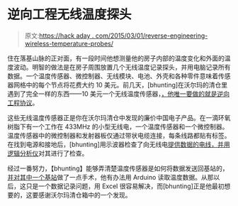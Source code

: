 # 逆向工程无线温度探头

> 原文:[https://hack aday . com/2015/03/01/reverse-engineering-wireless-temperature-probes/](https://hackaday.com/2015/03/01/reverse-engineering-wireless-temperature-probes/)

住在落基山脉的正对面，有一段时间他想测量他的房子内部的温度变化和外面的温度波动。明智的做法是在房子周围放置几个无线温度记录探头，并用电脑记录所有数据。一个温度传感器、微控制器、无线模块、电池、外壳和各种零件意味着传感器网格中的每个节点将花费大约 10 美元。前几天，[bhunting]在沃尔玛的清仓里遇到了完全一样的东西——10 美元一个无线温度传感器，[，他唯一要做的就是逆向工程协议](http://www.techspin.info/archives/985)。

这些无线温度传感器正是你在沃尔玛清仓中发现的廉价中国电子产品。在一滴环氧树脂下有一个工作在 433MHz 的小型无线电，一个温度传感器和一个微控制器。温度传感器中的微控制器和发射器板仅通过带状电缆连接，每条线路都贴有标签。在找到电源和接地后，[bhunting]用示波器检查了向无线电[提供数据的电线，并用逻辑分析仪](http://www.techspin.info/archives/1049)对其进行了检查。

经过一番努力，【bhunting】能够弄清楚温度传感器是如何将数据发送回基站的，[并对其中一个基站](http://www.techspin.info/archives/1056)做了一点手术，他有办法用 Arduino 读取温度数据。从那以后，这只是一个数据记录问题，用 Excel 很容易解决，而[bhunting]正是他最初想要的，这要感谢沃尔玛清仓箱中的一个发现。